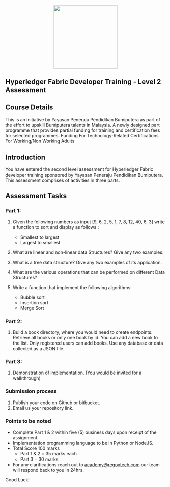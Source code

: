<p align="center">
  <img src="https://drive.google.com/uc?export=view&id=1okX9PPjeNCvKC3EK83EF5ZrD9LDMldvO" width="200">
</p>

## Hyperledger Fabric Developer Training - Level 2 Assessment
## Course Details
This is an initiative by Yayasan Peneraju Pendidikan Bumiputera as part of the effort to upskill Bumiputera talents in Malaysia. A newly designed part programme that provides partial funding for training and certification fees for selected programmes. Funding For Technology-Related Certifications For Working/Non Working Adults

## Introduction
You have entered the second level assessment for Hyperledger Fabric developer training sponsored by Yayasan Peneraju Pendidikan Bumiputera. 
This assessment comprises of activities in three parts.

## Assessment Tasks
### Part 1:
1. Given the following numbers as input [9, 6, 2, 5, 1, 7, 8, 12, 40, 6, 3] write a function to sort and display as follows :
    - Smallest to largest
    - Largest to smallest

2. What are linear and non-linear data Structures? Give any two examples.

3. What is a tree data structure? Give any two examples of its application.

4. What are the various operations that can be performed on different Data Structures? 

5. Write a function that implement the following algorithms:
    - Bubble sort
    - Insertion sort
    - Merge Sort

### Part 2:
1. Build a book directory, where you would need to create endpoints. Retrieve all books or only one book by id. You can add a new book to the list. Only registered users can add books. Use any database or data collected as a JSON file.
### Part 3:

1. Demonstration of implementation. (You would be invited for a walkthrough)

### Submission process

1. Publish your code on Github or bitbucket.
3. Email us your repository link.

 ### Points to be noted
  - Complete Part 1 & 2 within five (5) business days upon receipt of the assignment.
  - Implementation programming language to be in Python or NodeJS.
  - Total Score 100 marks
      - Part 1 & 2 = 35 marks each
      - Part 3 = 30 marks
  - For any clarifications reach out to academy@regovtech.com our team will respond back to you in 24hrs.


Good Luck!
